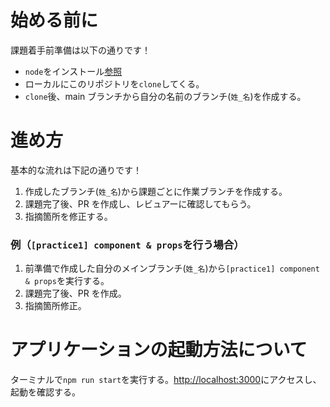# 始める前に

課題着手前準備は以下の通りです！

- `node`をインストール[参照](https://pj100.esa.io/posts/4318)
- ローカルにこのリポジトリを`clone`してくる。
- `clone`後、main ブランチから自分の名前のブランチ(`姓_名`)を作成する。

# 進め方

基本的な流れは下記の通りです！

1. 作成したブランチ(`姓_名`)から課題ごとに作業ブランチを作成する。
2. 課題完了後、PR を作成し、レビュアーに確認してもらう。
3. 指摘箇所を修正する。

### 例（`[practice1] component & props`を行う場合）

1. 前準備で作成した自分のメインブランチ(`姓_名`)から`[practice1] component & props`を実行する。
2. 課題完了後、PR を作成。
3. 指摘箇所修正。

# アプリケーションの起動方法について

ターミナルで`npm run start`を実行する。[http://localhost:3000](http://localhost:3000)にアクセスし、起動を確認する。
